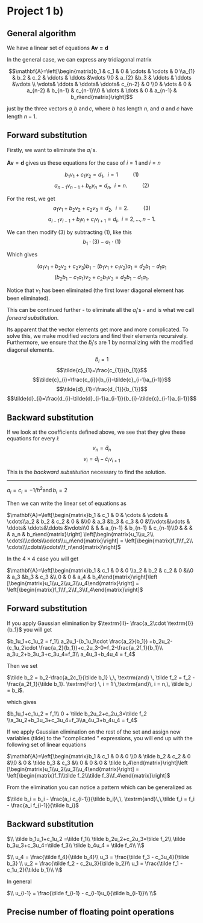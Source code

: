 # Project 1 b)
## General algorithm

We have a linear set of equations $\mathbf{Av = d}$

In the general case, we can express any tridiagonal matrix

$$\mathbf{A}=\left[\begin{matrix}b_1 & c_1 & 0 & \cdots & \cdots & 0 \\a_{1} & b_2 & c_2 & \ddots & \ddots &\vdots \\0 & a_{2} &b_3 & \ddots & \ddots &\vdots \\ \vdots& \ddots & \ddots& \ddots& c_{n-2} & 0 \\0 & \dots & 0 & a_{n-2} & b_{n-1} & c_{n-1}\\0 & \dots & \dots & 0 & a_{n-1} & b_n\end{matrix}\right]$$

just by the three vectors $a_, \, b \ \text{and} \, c$, where $b$ has length $n$, and $a$ and $c$ have length $n-1$.

## Forward substitution
Firstly, we want to eliminate the $a_{i}$'s.

$\mathbf{Av}=\mathbf{d}$ gives us these equations for the case of $i=1$ and $i=n$

$$b_{1}v_{1}+c_{1}v_{2}=d_{1},\ \ i=1 \ \ \ \ \ \ \ \ \ \ (1)$$
$$a_{n-1}v_{n-1}+b_{n}v_{n}=d_{n},\ \ i=n. \ \ \ \ \ \ \ \ \ \ (2)$$

For the rest, we get
$$a_{1}v_{1}+b_{2}v_{2}+c_{2}v_{3}=d_{2},\ \ i=2.  \ \ \ \ \ \ \ \ \ \ (3)$$
$$a_{i-1}v_{i-1}+b_{i}v_{i}+c_{i}v_{i+1}=d_{i},\ \ i=2,...,n-1.$$

We can then modify (3) by subtracting (1), like this
$$b_{1}\cdot (3)-a_{1}\cdot (1)$$

Which gives

$$(a_{1}v_{1}+b_{2}v_{2}+c_{2}v_{3})b_{1}-(b_{1}v_{1}+c_{1}v_{2})a_{1}=d_{2}b_{1}-d_{1}a_{1}$$
$$(b_{2}b_{1}-c_{1}a_{1})v_{2}+c_{2}b_{1}v_{3}=d_{2}b_{1}-d_{1}a_{1}.$$

Notice that $v_{1}$ has been eliminated (the first lower diagonal element has been eliminated).

This can be continued further - to eliminate all the $a_{i}$'s - and is what we call *forward substitution*.

Its apparent that the vector elements get more and more complicated. To solve this, we make modified vectors and find their elements recursively. Furthermore, we ensure that the $\tilde{b}_{i}$'s are 1 by normalizing with the modified diagonal elements.
$$\tilde{b}_{i}=1$$
$$\tilde{c}_{1}=\frac{c_{1}}{b_{1}}$$
$$\tilde{c}_{i}=\frac{c_{i}}{b_{i}-\tilde{c}_{i-1}a_{i-1}}$$
$$\tilde{d}_{1}=\frac{d_{1}}{b_{1}}$$
$$\tilde{d}_{i}=\frac{d_{i}-\tilde{d}_{i-1}a_{i-1}}{b_{i}-\tilde{c}_{i-1}a_{i-1}}$$

## Backward substitution
If we look at the coefficients defined above, we see that they give these equations for every $i$:
$$v_{n}=\tilde{d}_{n}$$
$$v_{i}=\tilde{d}_{i}-\tilde{c}_{i}v_{i+1}$$

This is the *backward substitution* necessary to find the solution.

***
<!-- Anna har skrevet dette, ville ikke fjerne det. -->

$a_i = c_i = -1/h^2 \textrm{and} \, b_i = 2$

Then we can write the linear set of equations as

$\mathbf{A}=\left[\begin{matrix}b_1 & c_1 & 0 & \cdots & \cdots & \cdots\\a_2 & b_2 & c_2 & 0 & &\\0 & a_3 &b_3 & c_3 & 0 &\\\vdots&\vdots & \ddots& \ddots&\ddots &\vdots\\0 & & & a_{n-1} & b_{n-1} & c_{n-1}\\0 & & &  & a_n & b_n\end{matrix}\right] \left[\begin{matrix}u_1\\u_2\\ \cdots\\\cdots\\\cdots\\u_n\end{matrix}\right] = \left[\begin{matrix}f_1\\f_2\\ \cdots\\\cdots\\\cdots\\f_n\end{matrix}\right]$


In the $4 \times 4$  case you will get

$\mathbf{A}=\left[\begin{matrix}b_1 & c_1 & 0 & 0 \\a_2 & b_2 & c_2 & 0 &\\0 & a_3 &b_3 & c_3 &\\ 0 & 0 & a_4 & b_4\end{matrix}\right]\left
[\begin{matrix}u_1\\u_2\\u_3\\u_4\end{matrix}\right] = \left[\begin{matrix}f_1\\f_2\\f_3\\f_4\end{matrix}\right]$

## Forward substitution

If you apply Gaussian elimination by $\textrm{II}- \frac{a_2\cdot \textrm{I}}{b_1}$ you will get

$b_1u_1+c_1u_2 = f_1\\
a_2u_1-(b_1u_1\cdot \frac{a_2}{b_1}) +b_2u_2-(c_1u_2\cdot \frac{a_2}{b_1})+c_2u_3-0=f_2-\frac{a_2f_1}{b_1}\\
a_3u_2+b_3u_3+c_3u_4=f_3\\
a_4u_3+b_4u_4 = f_4$


Then we set

$\tilde b_2 = b_2-\frac{a_2c_1}{\tilde b_1} \,\, \textrm{and} \, \tilde f_2 = f_2 - \frac{a_2f_1}{\tilde b_1}. \textrm{For} \, i = 1 \,\textrm{and}\, i = n,\, \tilde b_i = b_i$.

which gives

$b_1u_1+c_1u_2 =  f_1\\
0 + \tilde b_2u_2+c_2u_3=\tilde f_2
\\a_3u_2+b_3u_3+c_3u_4=f_3\\a_4u_3+b_4u_4 = f_4$

If we apply Gaussian elimination on the rest of the set and assign new variables (tilde) to the "complicated " expressions, you will end up with the following set of linear equations

$\mathbf{A}=\left[\begin{matrix}b_1 & c_1 & 0 & 0 \\0 & \tilde b_2 & c_2 & 0 &\\0 & 0 & \tilde b_3 & c_3 &\\ 0 & 0 & 0 & \tilde b_4\end{matrix}\right]\left
[\begin{matrix}u_1\\u_2\\u_3\\u_4\end{matrix}\right] =
\left[\begin{matrix}f_1\\\tilde f_2\\\tilde f_3\\f_4\end{matrix}\right]$

From the elimination you can notice a pattern which can be generalized as

$\tilde b_i = b_i - \frac{a_i c_{i-1}}{\tilde b_i}\,\, \textrm{and}\,\,\tilde f_i = f_i - \frac{a_i f_{i-1}}{\tilde b_i}$


## Backward substitution
$\\
\tilde b_1u_1+c_1u_2 =\tilde f_1\\
\tilde b_2u_2+c_2u_3=\tilde f_2\\
\tilde b_3u_3+c_3u_4=\tilde f_3\\
\tilde b_4u_4 = \tilde f_4\\
\\$

$\\
u_4 = \frac{\tilde f_4}{\tilde b_4}\\
u_3 = \frac{\tilde f_3 - c_3u_4}{\tilde b_3} \\
u_2 = \frac{\tilde f_2 - c_2u_3}{\tilde b_2}\\
u_1 = \frac{\tilde f_1 - c_1u_2}{\tilde b_1}\\
\\$

In general

$\\
u_{i-1} = \frac{\tilde f_{i-1} - c_{i-1}u_i}{\tilde b_{i-1}}\\
\\$


## Precise number of floating point operations
